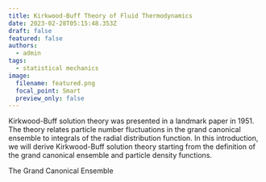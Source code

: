 ```yaml
---
title: Kirkwood-Buff Theory of Fluid Thermodynamics
date: 2023-02-28T05:15:48.353Z
draft: false
featured: false
authors:
  - admin
tags:
  - statistical mechanics
image:
  filename: featured.png
  focal_point: Smart
  preview_only: false
---
```

Kirkwood-Buff solution theory was presented in a landmark paper in 1951. The theory relates particle number fluctuations in the grand canonical ensemble to integrals of the radial distribution function. In this introduction, we will derive Kirkwood-Buff solution theory starting from the definition of the grand canonical ensemble and particle density functions.

T﻿he Grand Canonical Ensemble